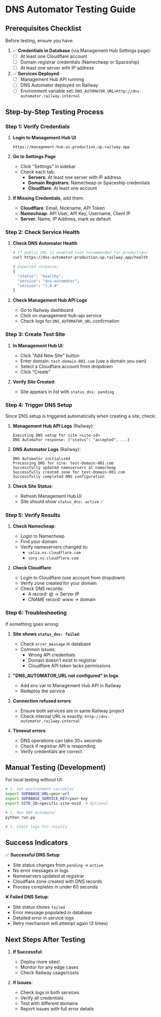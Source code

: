 # DNS Automator Testing Guide

## Prerequisites Checklist

Before testing, ensure you have:

1. ✅ **Credentials in Database** (via Management Hub Settings page):
   - [ ] At least one Cloudflare account
   - [ ] Domain registrar credentials (Namecheap or Spaceship)
   - [ ] At least one server with IP address

2. ✅ **Services Deployed**:
   - [ ] Management Hub API running
   - [ ] DNS Automator deployed on Railway
   - [ ] Environment variable set: `DNS_AUTOMATOR_URL=http://dns-automator.railway.internal`

## Step-by-Step Testing Process

### Step 1: Verify Credentials

1. **Login to Management Hub UI**
   ```
   https://management-hub-ui-production.up.railway.app
   ```

2. **Go to Settings Page**
   - Click "Settings" in sidebar
   - Check each tab:
     - **Servers**: At least one server with IP address
     - **Domain Registrars**: Namecheap or Spaceship credentials
     - **Cloudflare**: At least one account

3. **If Missing Credentials**, add them:
   - **Cloudflare**: Email, Nickname, API Token
   - **Namecheap**: API User, API Key, Username, Client IP
   - **Server**: Name, IP Address, mark as default

### Step 2: Check Service Health

1. **Check DNS Automator Health**
   ```bash
   # If public URL is enabled (not recommended for production)
   curl https://dns-automator-production.up.railway.app/health
   
   # Expected response:
   {
     "status": "healthy",
     "service": "dns-automator",
     "version": "1.0.0"
   }
   ```

2. **Check Management Hub API Logs**
   - Go to Railway dashboard
   - Click on management-hub-api service
   - Check logs for `DNS_AUTOMATOR_URL` confirmation

### Step 3: Create Test Site

1. **In Management Hub UI**:
   - Click "Add New Site" button
   - Enter domain: `test-domain-001.com` (use a domain you own)
   - Select a Cloudflare account from dropdown
   - Click "Create"

2. **Verify Site Created**:
   - Site appears in list with `status_dns: pending`

### Step 4: Trigger DNS Setup

Since DNS setup is triggered automatically when creating a site, check:

1. **Management Hub API Logs** (Railway):
   ```
   Executing DNS setup for site <site-id>
   DNS Automator response: {"status": "accepted", ...}
   ```

2. **DNS Automator Logs** (Railway):
   ```
   DNS Automator initialized
   Processing DNS for site: test-domain-001.com
   Successfully updated nameservers at namecheap
   Successfully created zone for test-domain-001.com
   Successfully completed DNS configuration
   ```

3. **Check Site Status**:
   - Refresh Management Hub UI
   - Site should show `status_dns: active` ✅

### Step 5: Verify Results

1. **Check Namecheap**:
   - Login to Namecheap
   - Find your domain
   - Verify nameservers changed to:
     - `celia.ns.cloudflare.com`
     - `cory.ns.cloudflare.com`

2. **Check Cloudflare**:
   - Login to Cloudflare (use account from dropdown)
   - Verify zone created for your domain
   - Check DNS records:
     - A record: @ → Server IP
     - CNAME record: www → domain

### Step 6: Troubleshooting

If something goes wrong:

1. **Site shows `status_dns: failed`**:
   - Check `error_message` in database
   - Common issues:
     - Wrong API credentials
     - Domain doesn't exist in registrar
     - Cloudflare API token lacks permissions

2. **"DNS_AUTOMATOR_URL not configured" in logs**:
   - Add env var to Management Hub API in Railway
   - Redeploy the service

3. **Connection refused errors**:
   - Ensure both services are in same Railway project
   - Check internal URL is exactly: `http://dns-automator.railway.internal`

4. **Timeout errors**:
   - DNS operations can take 30+ seconds
   - Check if registrar API is responding
   - Verify credentials are correct

## Manual Testing (Development)

For local testing without UI:

```bash
# 1. Set environment variables
export SUPABASE_URL=your-url
export SUPABASE_SERVICE_KEY=your-key
export SITE_ID=specific-site-uuid  # Optional

# 2. Run DNS Automator
python run.py

# 3. Check logs for results
```

## Success Indicators

✅ **Successful DNS Setup**:
- Site status changes from `pending` → `active`
- No error messages in logs
- Nameservers updated at registrar
- Cloudflare zone created with DNS records
- Process completes in under 60 seconds

❌ **Failed DNS Setup**:
- Site status shows `failed`
- Error message populated in database
- Detailed error in service logs
- Retry mechanism will attempt again (3 times)

## Next Steps After Testing

1. **If Successful**:
   - Deploy more sites!
   - Monitor for any edge cases
   - Check Railway usage/costs

2. **If Issues**:
   - Check logs in both services
   - Verify all credentials
   - Test with different domains
   - Report issues with full error details